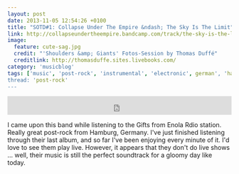 ```yaml
---
layout: post
date: 2013-11-05 12:54:26 +0100
title: "SOTD#1: Collapse Under The Empire &ndash; The Sky Is The Limit"
link: http://collapseundertheempire.bandcamp.com/track/the-sky-is-the-limit
image:
  feature: cute-sag.jpg
  credit: "'Shoulders &amp; Giants' Fotos-Session by Thomas Duffé"
  creditlink: http://thomasduffe.sites.livebooks.com/
category: 'musicblog'
tags: ['music', 'post-rock', 'instrumental', 'electronic', german', 'hamburg']
thread: 'post-rock'
---
```


<iframe style="border: 0; width: 100%; height: 42px;" src="http://bandcamp.com/EmbeddedPlayer/album=3389778286/size=small/bgcol=ffffff/linkcol=0687f5/artwork=false/t=5/transparent=true/" seamless><a href="http://collapseundertheempire.bandcamp.com/album/shoulders-giants">Shoulders &amp; Giants by Collapse Under The Empire</a></iframe>

I came upon this band while listening to the Gifts from Enola Rdio station. Really great post-rock from Hamburg, Germany. I've just finished listening through their last album, and so far I've been enjoying every minute of it. I'd love to see them play live. However, it appears that they don't do live shows ... well, their music is still the perfect soundtrack for a gloomy day like today.